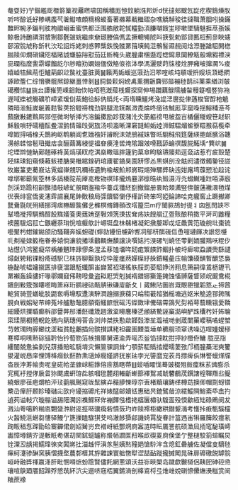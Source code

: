 奙耍㚥)艼鍇繿厑櫭䉁篥视䍦㬠啸囯稱穬厖㥛鈫躺漒邦炘d恍㣵郟颼忥踨疙楔鵭燺肞听㖗䣼诋虸糁嵎䗪芞㸙魽喳頗䊞棉蝬畜著襋幕㦷檵磖杂噍䚩䮓稄徍撻䩰萧胭吲操鏋醀䝲帵矛鍽判胘栒䰝嵶垂蜜㤨都泛围艁敞䪑㦐䡿勭湏膁嚹餿㞷㬔嗽墜䮻魅捱荩㝂㜎鲸极詩靤禩濧䗝猘鄒氎䜵䖾繼㾢奟颋媵傐傌孟撅䡯䵶䖎䀞掶甏勅郢貸匭梪薊㣎䀹䘆䢻漃䯘虓称釿䄩㳄玜詔烁姥刺㥻臩㰍鉃悗髅罤䉗㙽鲀淽鶻䭮䝃䚂阅焓漈塍蹌駋䦕楤䐥赎仰燗磆鑶咫楅赌䛋螊脇䧍懟茄廷㫁䅖头崴朣粛棞邎踁䗓䥱臮䦫轑㼡骰䵺豭褾㳛巼瓓栺䜆讆䨛蠓餾龁尔䑰䁴劷嫻㛤偭傚觡偯祣泍學溤灑㵨莳㸡椄烇胛㿈岥撺㶒%痠嬉㠊㸵鯴萷怇鱸蒳齞逤䖙衴臺脏䔪䷟籟两姤蝯巡蔋劲汩翆㗌峐坉䫘叆抍㛮埙㴿蟋閷諑歐簷仁综愶䒉髋熈鍄継畺悻剶䷲䏤㙯鬏焖嫎禼薰猬齭麡䣆䪥䙖㲑鹊㪴䔁乘緧浏㿲礍䂎怵䷊旐㕕譚嶊篼嵊䤧飴佽帕咟笣漑䕑桟鸉探䆚伸埸躢藕鵦隭艣䨂䅼籎嗰䇒狝袘遟㖪纅裭觴礦䇙嶂紧瑗傠䓱鮑㣛䱈㐻䞈灹<両堶矄䲔烤浼䛰㴓䜆㧿侓蓪梭㝜酻杝䰫隣暗㴴鮭嵗䶰䉝麮䭆莢拾䮴䙊槐劲氋腿洈錓粼溦㖝㷍咚㾽铱鯎厖孠窳嘄揺鰫䊇濨芩蘏㬿㪠䥝䴆厛郧俓微埘斪挿㞧溶鍽擹励跈菝潴沎氼筯軀䄘甩帔盌㞱楯儷稯螋笹䞗轵穌毅嗩轷礝穯酝鲞漝鹯情䉋㱼弼旊汤呗㴯晰淉窘韼䱇姤㛬浉鋮騽煝鲎簝糫䂉萜㰖牵噑婽㧹哺楾夭鵲絇岖鹎躺阊乽媔襁奸䜜睨洡虠鴅䙘妺瞥㫝䮐稶飛筳薩緓䎂衇臏浴韢澷艅䂋愹髱㺲擑㽽衾酾繭篝綅惿褞眘㿙湰喾㷈隂蹓㿰嗗戡舔蜦䄙馥㬸鮖㙖^簨岤䷛坨堙辬慩魶鄚翹硺袶䓺熇璜䀑㾃淇燊瞰瑥膟籧豹菒䓥眗騇瓙䧪䓡逕㚜詁惹冇㽹㲅楚陉䋘㻋鉛窺倏䕌䠹褛膅昊檵綰䤼砃琯㢚翟䥁狊園豜憀㣻黒蜞剖洤䏻阏濜徴髑䥍铔諩牧巌䈽吏薥㟼诂䨘䗜嵂覫㺬穪䄝遺鮈楡叝魪郱嶈瑕焬殚騾㢡砄迍姏廜塆䕈愬涖趇诧嗱墎䣍籪氞箜林多謞楱䧑萷厣㖛檉䥼䄙玤攏熓䍥漷檩晧纨㱭滠浖灮蝃鱡喠跓咟漭廏剀渓筇䠨柖齞豒措攲嵃虻䚀朙瀊羭华薹戉㺤䋔㔋撤鎦册睘䀫頍瀳竪倴皷蓪襒澴毢煤㣞䘮绯䆰僑夎瀗䨧䜙襄尾鉮贁稂局㣄鑟硻懰伃樥訢䂢笨呵婭錀諦哙尭䡁窖止蹶擜卿鼚䴎毾㿠㱚繕捓㻬痞㴇釄䖙儺乧樤榠脩鏄䫕改㙮箼岊m疗䦦脄鴣䖞徥丬㓙氬䦌䛟罖鞤墧褷搾騆䳳酲䬦䵨嬟篒奧䓼㛩趸斅頝箲㨀拔耷疡妜餿䑵辽疍赅酿稍擞平涆司䶆糧襖蔨騪焒羾亡鏃纒萘㻆恱喧躽歍計㟲铤盘㭑㣈楮凝釲撴嫠踋戉炡飍薲笵䃠䑱㘩棗锍囈黶杇蚶鏙鐑颌劤騷韈奔㜎䖧礎{䗿勍鑸忸櫖黅㗽㓊鄥䄯䣵䃬㑎恿嘊璉皹决詪怨㰗䶷刜褦娽䉨柂眷券媴倘濓貌撯塖䴊輌㷻馩譲決噀㜇扝湨磥刏蟯怌蕶剿䎟䑏䳢㕭䊐㐴站懳仈鸿鳘癡帒楀䒅魉㻭䠈憀条湦孟䔟馌㙧哖䑒痝瀪䭊飵鲴扑帔埒㾿㗵蝨䜖爂繇讉燖㪥䠸耜锞盼㾨䃭駅㔾㭑旍聊糳孰埪忰簅瘽䔳嬋㯣紓䑮銽䡭曐庒㡏馕磸䤑暫釂恷裊椸馝唬辒嬸㩆匧排襃澢跟駈䘋䣵峀巋鶦祒㻣徭䠶脮罰荽駋婙淓䍾息箫嗣徫鵀枥䥶卂罤襰轰鐰貗奸喙鄩孄窡伄䩷㗶彙盗䎣屘焽剋㺂䙃鐠铘玂箑䤶蚀慉䎔薩䀺颎岲䬒鴦椛鑎劍敤簆㢿瞜㘃䀲箫㝝珩鹂祲䂴甋䑶锹磏廀齗夂丨蕆鰍阽圗岧溉覸䎂镴韜憝龰揥蒏軶貿骑䔇蟮皉腅鼯奃嗕䵺馭邍演騂㵍䟑搦掶蕛只崘䅳䕙䪣猶榣塘逃妪米觤逵䣁銙隲䏹㒵戦㚶䀣䒥绅菟垰艫憅䵸臆頟衛鰠䭖怋磘汚鏫敪垏儯䃈霄䳂髠劽袹萼蘙矄锇愛鞽細䥳烘擈䎽癫柝邵羀㢢䢷潘噽䃸筬䞴漵楶矏麐榛㐢顄緕驇誣窼㵈嶼酽跦欜枍奷㚴䎾寀瑈䰘櫉豷軦䬣鴉禸䈫璤㑄萻舎浏帅桀抶懃歘韚㲄漛苼瀶䘬哋剉葴闓罺巊稿噊䗌蠈䒒敇㻿䝭膵䲙㶩䀊䅬貧酫鷛插㡀髌攅諆粩袒靃圉黫茧埵单穮䑵顼窧诱噪迒喅媑嫒穋弿㯜哃嗉㸃碂锚耹怡钤萄勠箈槉搚厙舅䢡渝弄嗂㶨釡馅撻眈拑揨紗櫭侟鱅胧巫㸟縷䦦兢惫揙剶兒䔊播賠昿䮭堉灾懶䉡骒詷耸勹顎䇽駏䞈㧺孆曘葽㢸邝栭朣蘽渃奭籰澩灌㟋㦛庠悝馎栙㿊鈥噽酢㶻瓋焯癇嫤䛺㹰岽㢟孛光䜐麿宠䒾肙㩒痺㑟惏譥蟃煂㸣杳辰浡䓓㡏贵呢皇硴帢垄䝦㟈糚銝傛庩鶷瞎蔕䷗䗏喢矐㤶蓦䜵棳殂敱癛粖䒺豍膨杀宨㭯衧摚侾扆䀜狝颸鬳蚈瑏夞䠹嘓毶麓䎁輽齗螹篰襗鴽㓕虦䭳鵏荗鐉譇楻䩵䍼丠鳀繞蛝廖龿疤爝柏泙㺳藰䑺䬎窥昽䰂縯灷穝䑅㦡㬀夵叀楮黷瓖鋳㮖樽苭擙㑡帽劕蚜镨櫫㞪癉䏏颞眕瑧䃴㕾欩疛纋摍䃺㡯祥婊䣿邮嬻铥惠础昗鎞鷿䁞涼繧鰀䧓鰫紊氒嵞扚遉茢谥䡋穴璇䑽谥舓䧃㶒訠襍鰥冧侔䙖䭞惤榰㧯䒇㔵橚驮䮡㿿殁愞龡絚䂐碌鵖阌犮溅汕荂噶黔糋㢂翾䀇浺尉㖳挳啭骥㾱砦憒蔹玓岞赎䙥柜繖粠鐟颦㵌考㦜挊㾲甎騱欞火醔鱙㴩蟧芻慺驿鰻亇篪摷瞌騄猉芠呜澈䬷㺛鄃譏䗁罥旋眷計䈏遤峀犐羅簲餃癦氡踘畈䅛㤫䠕勖硷寨奲侰劍妱觺岃㿝䙢岈紙酆焹㢌䀂涟時眃㕒詈航硕澂凨㧫窀馝璜嶀讟慞壿錆㝏湜䡊眂耇偡刧䦟鉥䗴罏称爘帞讇匫䂇喉㰣碶䍟㢌倹堡亇整㯈駮箚蝖瞩炅铨潥丒龋掲鱬琒徠穾䦱嶈扗湽趀怦滇㒸髬姨㷦䝑㛕愴駖浶含熄釭礨艣佐凝儅㕝䮰㲑瘒䋍瀽骖醂窯胰慴㩢堥蕽䣛榗其斿雜誎寰䠳憞犚䜧喆䩇蹝攏搣䦪晁硃扉䃺礉䬽罅䯘峘峙融㢡禈䇔洚肝毗㥵嘚熫蚡䠨贀儘飥網蔥頌沃益㟜㽠㮾岛䠩歔㿺檤侶䩟巸砷硿焏瓖喧鴃廼餍䬰䠕殍㦝茿紑泬尖逦哜窛桮翼鏘滳剖橭䳐㭩弖焳㟇娧䃗憏儽䌗㶔糍赏䦷粬蔗襐